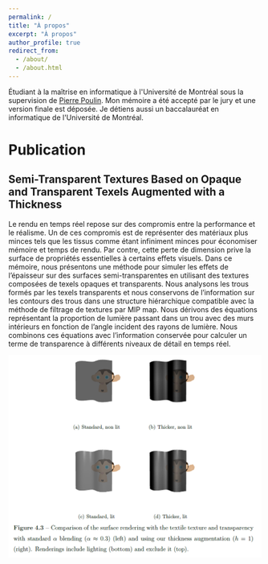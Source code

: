 ```yaml
---
permalink: /
title: "À propos"
excerpt: "À propos"
author_profile: true
redirect_from: 
  - /about/
  - /about.html
---
```


Étudiant à la maîtrise en informatique à l'Université de Montréal sous la supervision de [Pierre Poulin](http://www.iro.umontreal.ca/~poulin/). Mon mémoire a été accepté par le jury et une version finale est déposée. Je détiens aussi un baccalauréat en informatique de l'Université de Montréal.

Publication
======

Semi-Transparent Textures Based on Opaque and Transparent Texels Augmented with a Thickness
------
Le rendu en temps réel repose sur des compromis entre la performance et le réalisme. Un de ces compromis est de représenter des matériaux plus minces tels que les tissus comme étant infiniment minces pour économiser mémoire et temps de rendu. Par contre, cette perte de dimension prive la surface de propriétés essentielles à certains effets visuels. Dans ce mémoire, nous présentons une méthode pour simuler les effets de l’épaisseur sur des surfaces semi-transparentes en utilisant des textures composées de texels opaques et transparents. Nous analysons les trous formés par les texels transparents et nous conservons de l’information sur les contours des trous dans une structure hiérarchique compatible avec la méthode de filtrage de textures par MIP map. Nous dérivons des équations représentant la proportion de lumière passant dans un trou avec des murs intérieurs en fonction de l’angle incident des rayons de lumière. Nous combinons ces équations avec l’information conservée pour calculer un terme de transparence à différents niveaux de détail en temps réel.

![Thesis Figure](images/figure_4_3.PNG)
